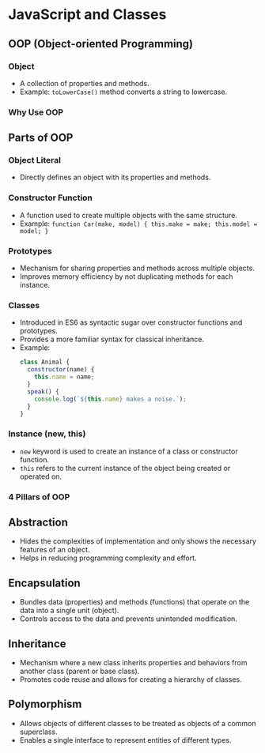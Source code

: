 # JavaScript and Classes

## OOP (Object-oriented Programming)

### Object
- A collection of properties and methods.
- Example: `toLowerCase()` method converts a string to lowercase.

### Why Use OOP

## Parts of OOP

### Object Literal
- Directly defines an object with its properties and methods.

### Constructor Function
- A function used to create multiple objects with the same structure.
- Example: `function Car(make, model) { this.make = make; this.model = model; }`

### Prototypes
- Mechanism for sharing properties and methods across multiple objects.
- Improves memory efficiency by not duplicating methods for each instance.

### Classes
- Introduced in ES6 as syntactic sugar over constructor functions and prototypes.
- Provides a more familiar syntax for classical inheritance.
- Example:
  ```javascript
  class Animal {
    constructor(name) {
      this.name = name;
    }
    speak() {
      console.log(`${this.name} makes a noise.`);
    }
  }

### Instance (new, this)
- `new` keyword is used to create an instance of a class or constructor function.
- `this` refers to the current instance of the object being created or operated on.

### 4 Pillars of OOP

## Abstraction

- Hides the complexities of implementation and only shows the necessary features of an object.
- Helps in reducing programming complexity and effort.

## Encapsulation
- Bundles data (properties) and methods (functions) that operate on the data into a single unit (object).
- Controls access to the data and prevents unintended modification.

## Inheritance
- Mechanism where a new class inherits properties and behaviors from another class (parent or base class).
- Promotes code reuse and allows for creating a hierarchy of classes.

## Polymorphism
- Allows objects of different classes to be treated as objects of a common superclass.
- Enables a single interface to represent entities of different types.